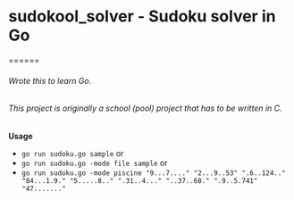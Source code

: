 # sudokool_solver - Sudoku solver in Go
======
###### Wrote this to learn Go.
###### This project is originally a school (pool) project that has to be written in C.

 **Usage**<br />
*	`go run sudoku.go sample` or
*	`go run sudoku.go -mode file sample` or
*	`go run sudoku.go -mode piscine "9...7...." "2...9..53" ".6..124.." "84...1.9." "5.....8.." ".31..4..." "..37..68." ".9..5.741" "47......."`
